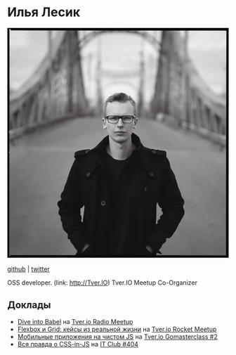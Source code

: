 # Илья Лесик

![Илья Лесик](photos/lesik.jpg)

[github](https://github.com/ilyalesik) | [twitter](https://twitter.com/ilialesik)

OSS developer. (link: http://Tver.IO) Tver.IO Meetup Co-Organizer

## Доклады

<!-- markdownlint-disable -->
- [Dive into Babel](http://ilyalesik.github.io/dive-into-babel/) на [Tver.io Radio Meetup](https://www.meetup.com/tverio/events/259878811/)
- [Flexbox и Grid: кейсы из реальной жизни](http://ilyalesik.github.io/tverio-flex-grid/presentation/) на [Tver.io Rocket Meetup](https://www.meetup.com/tverio/events/255269823/)
- [Мобильные приложения на чистом JS](http://ilyalesik.github.io/tverio-rn/) на [Tver.io Gomasterclass #2](https://www.meetup.com/tverio/events/251202534/)
- [Вся правда о CSS-in-JS](http://ilyalesik.github.io/itclub404/) на [IT Club #404](https://vk.com/it_club_tver?w=wall-155190414_55)
<!-- markdownlint-enable -->
